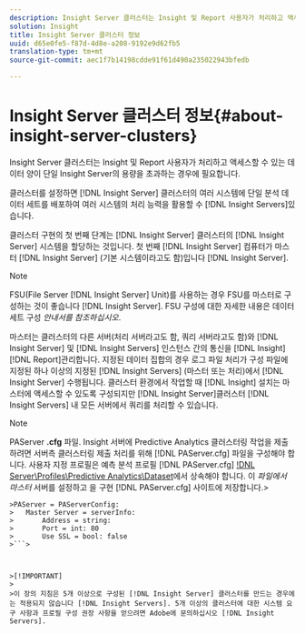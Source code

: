 ```yaml
---
description: Insight Server 클러스터는 Insight 및 Report 사용자가 처리하고 액세스할 수 있는 데이터 양이 단일 Insight Server의 용량을 초과하는 경우에 필요합니다.
solution: Insight
title: Insight Server 클러스터 정보
uuid: d65e0fe5-f87d-4d8e-a208-9192e9d62fb5
translation-type: tm+mt
source-git-commit: aec1f7b14198cdde91f61d490a235022943bfedb

---
```



# Insight Server 클러스터 정보{#about-insight-server-clusters}

Insight Server 클러스터는 Insight 및 Report 사용자가 처리하고 액세스할 수 있는 데이터 양이 단일 Insight Server의 용량을 초과하는 경우에 필요합니다.

클러스터를 설정하면 [!DNL Insight Server] 클러스터의 여러 시스템에 단일 분석 데이터 세트를 배포하여 여러 시스템의 처리 능력을 활용할 수 [!DNL Insight Servers]있습니다.

클러스터 구현의 첫 번째 단계는 [!DNL Insight Server] 클러스터의 [!DNL Insight Server] 시스템을 할당하는 것입니다. 첫 번째 [!DNL Insight Server] 컴퓨터가 마스터 [!DNL Insight Server] (기본 시스템이라고도 함)입니다 [!DNL Insight Server].

>[!NOTE]
>
>FSU(File Server [!DNL Insight Server] Unit)를 사용하는 경우 FSU를 마스터로 구성하는 것이 좋습니다 [!DNL Insight Server]. FSU 구성에 대한 자세한 내용은 데이터 세트 구성 *안내서를 참조하십시오*.

마스터는 클러스터의 다른 서버(처리 서버라고도 함, 쿼리 서버라고도 함)와 [!DNL Insight Server] 및 [!DNL Insight Servers] 인스턴스 간의 통신을 [!DNL Insight] [!DNL Report]관리합니다. 지정된 데이터 집합의 경우 로그 파일 처리가 구성 파일에 지정된 하나 이상의 지정된 [!DNL Insight Servers] (마스터 또는 처리)에서 [!DNL Insight Server] 수행됩니다. 클러스터 환경에서 작업할 때 [!DNL Insight] 설치는 마스터에 액세스할 수 있도록 구성되지만 [!DNL Insight Server]클러스터 [!DNL Insight Servers] 내 모든 서버에서 쿼리를 처리할 수 있습니다.

>[!NOTE]
>
>PAServer **.cfg** 파일. Insight 서버에 Predictive Analytics 클러스터링 작업을 제출하려면 서버측 클러스터링 제출 처리를 위해 [!DNL PAServer.cfg] 파일을 구성해야 합니다. 사용자 지정 프로필은 예측 분석 프로필 [!DNL PAServer.cfg] [!DNL Server\Profiles\Predictive Analytics\Dataset]()에서 상속해야 합니다. 이 *파일에서 마스터* 서버를 설정하고 을 구현 [!DNL PAServer.cfg] 사이트에 저장합니다.>
>
```>
>PAServer = PAServerConfig: 
>   Master Server = serverInfo: 
>       Address = string: 
>       Port = int: 80
>       Use SSL = bool: false
>```>



>[!IMPORTANT]
>
>이 장의 지침은 5개 이상으로 구성된 [!DNL Insight Server] 클러스터를 만드는 경우에는 적용되지 않습니다 [!DNL Insight Servers]. 5개 이상의 클러스터에 대한 시스템 요구 사항과 프로필 구성 권장 사항을 얻으려면 Adobe에 문의하십시오 [!DNL Insight Servers].

